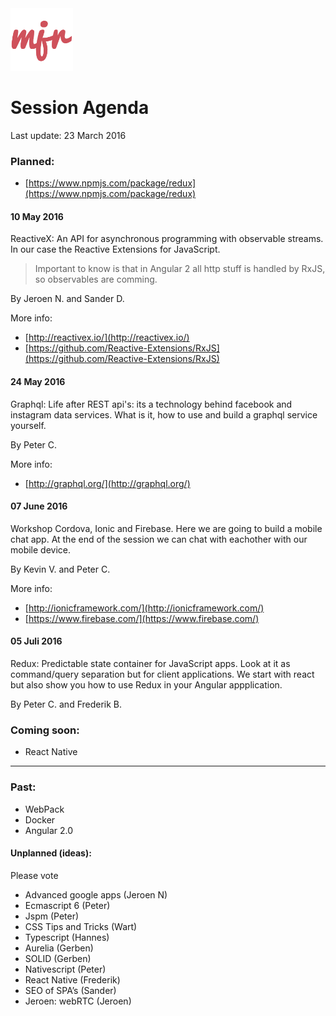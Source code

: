 <img src="./mjr.png" width="100" />

# Session Agenda

Last update: 23 March 2016

### Planned:

* [https://www.npmjs.com/package/redux](https://www.npmjs.com/package/redux)

#### 10 May 2016

ReactiveX: An API for asynchronous programming with observable streams. In our case the Reactive Extensions for JavaScript.

>Important to know is that in Angular 2 all http stuff is handled by RxJS, so observables are comming.

By Jeroen N. and Sander D.

More info:

- [http://reactivex.io/](http://reactivex.io/)
- [https://github.com/Reactive-Extensions/RxJS](https://github.com/Reactive-Extensions/RxJS)

#### 24 May 2016

Graphql: Life after REST api's: its a technology behind facebook and instagram data services. What is it, how to use and build a graphql service yourself.

By Peter C.

More info:

- [http://graphql.org/](http://graphql.org/)

#### 07 June 2016

Workshop Cordova, Ionic and Firebase. Here we are going to build a mobile chat app. At the end of the session we can chat with eachother with our mobile device.

By Kevin V. and Peter C.

More info:

- [http://ionicframework.com/](http://ionicframework.com/)
- [https://www.firebase.com/](https://www.firebase.com/)

#### 05 Juli 2016

Redux: Predictable state container for JavaScript apps. Look at it as command/query separation but for client applications. We start with react but also show you how to use Redux in your Angular appplication.

By Peter C. and Frederik B.


### Coming soon:

- React Native

---

### Past:

- WebPack
- Docker
- Angular 2.0

#### Unplanned (ideas):

Please vote

- Advanced google apps (Jeroen N)
- Ecmascript 6 (Peter)
- Jspm (Peter)
- CSS Tips and Tricks (Wart)
- Typescript (Hannes)
- Aurelia (Gerben)
- SOLID (Gerben)
- Nativescript (Peter)
- React Native (Frederik)
- SEO of SPA’s (Sander)
- Jeroen: webRTC (Jeroen)




